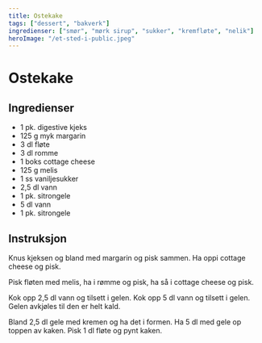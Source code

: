 ```yaml
---
title: Ostekake
tags: ["dessert", "bakverk"]
ingredienser: ["smør", "mørk sirup", "sukker", "kremfløte", "nelik"]
heroImage: "/et-sted-i-public.jpeg"
---
```


# Ostekake

## Ingredienser

- 1 pk. digestive kjeks
- 125 g myk margarin
- 3 dl fløte
- 3 dl romme
- 1 boks cottage cheese
- 125 g melis
- 1 ss vaniljesukker
- 2,5 dl vann
- 1 pk. sitrongele
- 5 dl vann
- 1 pk. sitrongele

## Instruksjon

Knus kjeksen og bland med margarin og pisk sammen. Ha oppi cottage cheese og pisk.

Pisk fløten med melis, ha i rømme og pisk, ha så i cottage cheese og pisk.

Kok opp 2,5 dl vann og tilsett i gelen. Kok opp 5 dl vann og tilsett i gelen. Gelen avkjøles til den er helt kald.

Bland 2,5 dl gele med kremen og ha det i formen. Ha 5 dl med gele op toppen av kaken. Pisk 1 dl fløte og pynt kaken.
